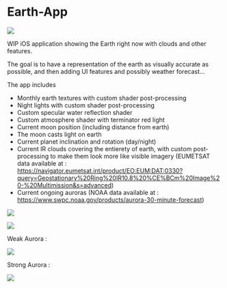 # Earth-App

![](images/NA.PNG)

WIP iOS application showing the Earth right now with clouds and other features.

The goal is to have a representation of the earth as visually accurate as possible, and then adding UI features and possibly weather forecast...

The app includes
- Monthly earth textures with custom shader post-processing
- Night lights with custom shader post-processing
- Custom specular water reflection shader
- Custom atmosphere shader with terminator red light
- Current moon position (including distance from earth)
- The moon casts light on earth
- Current planet inclination and rotation (day/night)
- Current IR clouds covering the entierety of earth, with custom post-processing to make them look more like visible imagery (EUMETSAT data available at : https://navigator.eumetsat.int/product/EO:EUM:DAT:0330?query=Geostationary%20Ring%20IR10.8%20%CE%BCm%20Image%20-%20Multimission&s=advanced)
- Current ongoing auroras (NOAA data available at : https://www.swpc.noaa.gov/products/aurora-30-minute-forecast)

![](images/SA.png)

![](images/Night.png)

Weak Aurora :

![](images/WeakAurora.png)

Strong Aurora :

![](images/StrongAurora.png)
